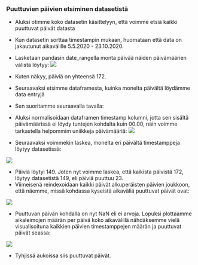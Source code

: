 ### Puuttuvien päivien etsiminen datasetistä

- Aluksi otimme koko datasetin käsittelyyn, että voimme etsiä kaikki puuttuvat päivät datasta
- Kun datasetin sorttaa timestampin mukaan, huomataan että data on jakautunut aikavälille 5.5.2020 - 23.10.2020.
- Lasketaan pandasin date_rangella monta päivää näiden päivämäärien välistä löytyy:
![](https://gitlab.dclabra.fi/wiki/uploads/upload_2b52aad256294361ee4c4da3fd77cdc0.png)

- Kuten näkyy, päiviä on yhteensä 172.
- Seuraavaksi etsimme dataframesta, kuinka monelta päivältä löydämme data entryjä
- Sen suoritamme seuraavalla tavalla: 
- Aluksi normalisoidaan dataframen timestamp kolumni, jotta sen sisältä päivämäärissä ei löydy tuntejen kohdalta kuin 00.00, näin voimme tarkastella helpommim uniikkeja päivämääriä:
![](https://gitlab.dclabra.fi/wiki/uploads/upload_5f70864bb9cbbec53769d8250ce89c44.png)

- Seuraavaksi voimmekin laskea, monelta eri päivältä timestamppeja löytyy datasetissä:

![](https://gitlab.dclabra.fi/wiki/uploads/upload_4b9c3d53b451b301d03d3ddd23cb9c8f.png)

- Päiviä löytyi 149. Joten nyt voimme laskea, että kaikista päivistä 172, löytyy datasetistä 149, eli päiviä puuttuu 23.
- Viimeisenä reindexoidaan kaikki päivät alkuperäisten päivien joukkoon, että näemme, missä kohdassa kyseistä aikaväliä puuttuvat päivät ovat:

![](https://gitlab.dclabra.fi/wiki/uploads/upload_60acee10743d77fe5bc081b6d2602957.png)

- Puuttuvan päivän kohdalla on nyt NaN eli ei arvoja. Lopuksi plottaamme aikaleimojen määrän per päivä koko aikavälillä nähdäksemme vielä visualisoituna kaikkien päivien timestamppejen määrän ja puuttuvat päivät seassa:

![](https://gitlab.dclabra.fi/wiki/uploads/upload_f2c745d63eaca32bde7b96bb63a34e55.png)

- Tyhjissä aukoissa siis puuttuvat päivät.
